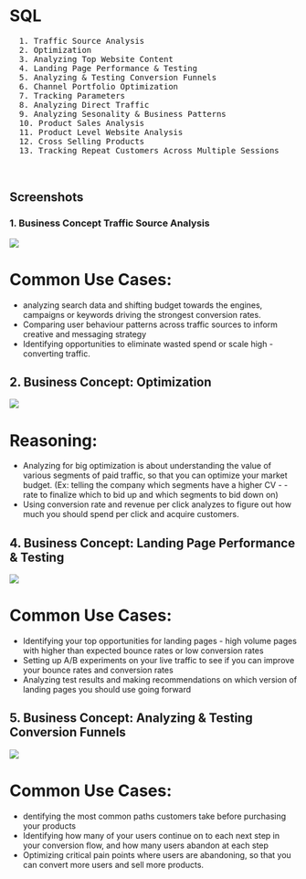# SQL

 <pre>
  1. Traffic Source Analysis
  2. Optimization 
  3. Analyzing Top Website Content
  4. Landing Page Performance & Testing
  5. Analyzing & Testing Conversion Funnels 
  6. Channel Portfolio Optimization 
  7. Tracking Parameters 
  8. Analyzing Direct Traffic 
  9. Analyzing Sesonality & Business Patterns 
  10. Product Sales Analysis 
  11. Product Level Website Analysis
  12. Cross Selling Products
  13. Tracking Repeat Customers Across Multiple Sessions 
   
  </pre>


## Screenshots

### 1. Business Concept Traffic Source Analysis

<img src = "https://github.com/Trencio/SQL/blob/main/Business%20Concept%20Traffic%20Source%20Analysis.png" />

# Common Use Cases: 
 - analyzing search data and shifting budget towards the engines, campaigns or keywords driving the strongest conversion rates.
 - Comparing user behaviour patterns across traffic sources to inform creative and messaging strategy
 - Identifying opportunities to eliminate wasted spend or scale high - converting traffic.

## 2. Business Concept: Optimization 

<img src = "https://github.com/Trencio/SQL/blob/main/Business%20Concept:%20Optimization.png"/>

# Reasoning: 
- Analyzing for big optimization is about understanding the value of various segments of paid traffic, so that you can optimize your market budget. (Ex: telling the company which segments have a higher CV - - rate to finalize which to bid up and which segments to bid down on)
-  Using conversion rate and revenue per click analyzes to figure out how much you should spend per click and acquire customers.

## 4. Business Concept: Landing Page Performance & Testing 

<img src = "https://github.com/Trencio/SQL/blob/main/Business%20Concept:%20Landing%20Page%20Performance%20%26%20Testing.png" />

# Common Use Cases: 
- Identifying your top opportunities for landing pages - high volume pages with higher than expected bounce rates or low conversion rates 
- Setting up A/B experiments on your live traffic to see if you can improve your bounce rates and conversion rates
- Analyzing test results and making recommendations on which version of landing pages you should use going forward

## 5. Business Concept: Analyzing & Testing Conversion Funnels

<img src = "https://github.com/Trencio/SQL/blob/main/Business%20Concept:%20Analyzing%20%26%20Testing%20Conversion%20Funnels.png" /> 

# Common Use Cases: 
- dentifying the most common paths customers take before purchasing your products
- Identifying how many of your users continue on to each next step in your conversion flow, and how many users abandon at each step
- Optimizing critical pain points where users are abandoning, so that you can convert more users and sell more products.


